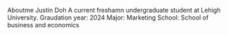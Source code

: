 Aboutme
Justin Doh
A current freshamn undergraduate student at Lehigh University. 
Graudation year: 2024
Major: Marketing
School: School of business and economics
